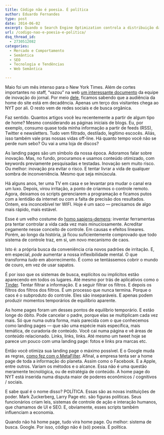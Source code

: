 ```yaml
---
title: Código não é poesia. É política
author: Eduardo Fernandes
type: post
date: 2014-06-02
excerpt: Quando o Search Engine Optimization controla a distribuição da informação, quem controla o SEO?
url: /codigo-nao-e-poesia-e-politica/
dsq_thread_id:
  - 2730512082
categories:
  - Mercado e Comportamento
  - Semântica
  - SEO
  - Tecnologia e Tendências
  - Web Semântica

---
```

Maio foi um mês intenso para o New York Times. Além de cortes importantes no staff, &#8220;vazou&#8221; na web [um interessante documento][1] da equipe de inovação do jornal. Por meio [dele][2], ficamos sabendo que a audiência da home do site está em decadência. Apenas um terço dos visitantes chega ao NYT por ali. O resto vem de redes sociais e de busca orgânica.

Faz sentido. Quantos artigos você leu recentemente a partir de algum tipo de home? Mesmo considerando as páginas iniciais de blogs. Eu, por exemplo, consumo quase toda minha informação a partir de feeds (RSS), Twitter e newsletters. Tudo vem filtrado, destilado, legítimo escocês. Aliás, isso também vale pras nossas vidas off-line. Há quanto tempo você não se perde num sebo? Ou vai a uma loja de discos?

As landing pages são um símbolo da nossa época. Adoramos falar sobre inovação. Mas, no fundo, procuramos e usamos conteúdo otimizado, com keywords previamente pesquisadas e testadas. Inovação sem muito risco. Ou melhor: inovação pra evitar o risco. E tentar livrar a vida de qualquer sombra de inconveniência. Mesmo que seja minúscula.

Há alguns anos, ter uma TV em casa e se levantar pra mudar o canal era um luxo. Depois, virou irritação, a ponto de criarmos o controle remoto. Agora, deixamos os scripts gerenciarem a programação e ficamos putos com a lentidão da internet ou com a falta de precisão dos resultados. Ontem, era inconcebível ter WIFI. Hoje é um saco — precisamos de algo mais rápido, mais estável.

Esse é um velho costume do [homo sapiens-demens][3]: inventar ferramentas pra tentar controlar a vida cada vez mais minuciosamente. Acreditar cegamente nesse conceito de controle. Em causas e efeitos lineares. Porém, ao longo da história, já ficou suficientemente comprovado que todo sistema de controle traz, em si, um novo mecanismo de caos.

Isto é: a própria busca da conveniência cria novos padrões de irritação. E, em especial, _pode_ aumentar a nossa inflexibilidade mental. O que transforma _tudo_ em aborrecimento. É como se tentássemos cobrir o mundo de couro, em vez de usar sapatos.

É por isso que os sistemas de busca, explícitos ou implícitos estão aparecendo em todos os lugares. Até mesmo por trás de aplicativos como o [Tinder][4]. Tentar filtrar a informação. E a seguir filtrar os filtros. E depois os filtros dos filtros dos filtros. É um processo que nunca termina. Porque o caos é o subproduto do controle. Eles são inseparáveis. E apenas podem produzir momentos temporários de equilíbrio aparente.

As home pages foram um desses pontos de equilíbrio temporário. E estão longe do óbito. Pode cancelar o padre, porque elas se multiplicam cada vez mais. Só que numa outra forma, mais parecida com o que conhecemos como landing pages — que são uma espécie mais específica, mais temática, de curadoria de conteúdo. Você cai numa página e vê áreas de conteúdo relacionado. Links, links, links. Até mesmo um tweet hoje se parece um pouco com uma landing page: fotos e links pra marcas etc.

Então você otimiza sua landing page o máximo possível. E o Google muda as regras, [como fez com o MetaFilter][5]. Afinal, a empresa tenta ser a home page de toda a informação do planeta. Assim como o Facebook. E a Apple, entre outros. Variam os métodos e o alcance. Essa não é uma questão meramente tecnológica, ou de estratégia de conteúdo. A home page do NYT está inserida numa disputa maior de poderes econômicos / cognitivos / sociais.

E sabe qual é o nome disso? POLÍTICA. Essas são as novas instituições de poder. Mark Zuckerberg, Larry Page etc. são figuras políticas. Seus funcionários criam leis, sistemas de controle de ação e interação humanos, que chamamos de UI e SEO. E, obviamente, esses scripts também influenciam a economia.

Quando não há home page, tudo vira home page. Ou melhor: sistema de busca. Google. Por isso, código não é (só) poesia. É política.

 [1]: http://www.niemanlab.org/2014/05/the-leaked-new-york-times-innovation-report-is-one-of-the-key-documents-of-this-media-age/
 [2]: http://www.capitalnewyork.com/article/media/2014/05/8545059/emnew-york-timesem-completes-innovation-report-led-sulzberger-scion
 [3]: https://pt.wikipedia.org/wiki/Edgar_Morin
 [4]: http://www.gotinder.com/
 [5]: https://medium.com/technology-musings/on-the-future-of-metafilter-941d15ec96f0?source=tw-1445046f3fe9-1400690732181